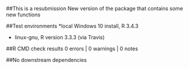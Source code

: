 
##This is a resubmission
New version of the package that contains some new functions


##Test environments
*local Windows 10 install, R 3.4.3
* linux-gnu, R version 3.3.3 (via Travis)
 
##R CMD check results
0 errors | 0 warnings | 0 notes

##No downstream dependencies
